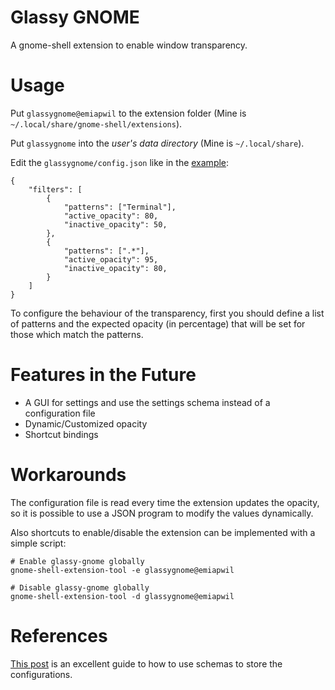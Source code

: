 # Glassy GNOME

A gnome-shell extension to enable window transparency.

# Usage

Put `glassygnome@emiapwil` to the extension folder (Mine is
`~/.local/share/gnome-shell/extensions`).

Put `glassygnome` into the *user's data directory* (Mine is `~/.local/share`).

Edit the `glassygnome/config.json` like in the
[example](glassygnome/config.json):

~~~
{
	"filters": [
		{
			"patterns": ["Terminal"],
			"active_opacity": 80,
			"inactive_opacity": 50,
		},
		{
			"patterns": [".*"],
			"active_opacity": 95,
			"inactive_opacity": 80,
		}
	]
}
~~~

To configure the behaviour of the transparency, first you should define a list
of patterns and the expected opacity (in percentage) that will be set for those
which match the patterns.

# Features in the Future

- A GUI for settings and use the settings schema instead of a configuration file
- Dynamic/Customized opacity
- Shortcut bindings

# Workarounds

The configuration file is read every time the extension updates the opacity, so
it is possible to use a JSON program to modify the values dynamically.

Also shortcuts to enable/disable the extension can be implemented with a simple
script:

~~~
# Enable glassy-gnome globally
gnome-shell-extension-tool -e glassygnome@emiapwil

# Disable glassy-gnome globally
gnome-shell-extension-tool -d glassygnome@emiapwil
~~~

# References

[This post][schema usage] is an excellent guide to how to use schemas to store
the configurations.

[schema usage]: http://www.mibus.org/2013/02/15/making-gnome-shell-plugins-save-their-config/
